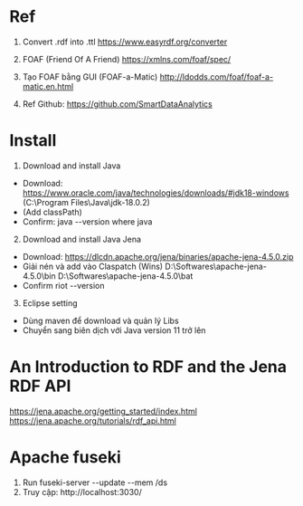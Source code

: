 # Ref
1. Convert .rdf into .ttl
https://www.easyrdf.org/converter

2. FOAF (Friend Of A Friend)
https://xmlns.com/foaf/spec/

3. Tạo FOAF bằng GUI (FOAF-a-Matic)
http://ldodds.com/foaf/foaf-a-matic.en.html

4. Ref Github:
https://github.com/SmartDataAnalytics

# Install
1. Download and install Java
- Download:
https://www.oracle.com/java/technologies/downloads/#jdk18-windows
(C:\Program Files\Java\jdk-18.0.2\)
- (Add classPath)
- Confirm:
	java --version
	where java

2. Download and install Java Jena
- Download:
https://dlcdn.apache.org/jena/binaries/apache-jena-4.5.0.zip
- Giải nén và add vào Claspatch (Wins)
	D:\Softwares\apache-jena-4.5.0\bin
	D:\Softwares\apache-jena-4.5.0\bat
- Confirm
	riot --version

3. Eclipse setting
- Dùng maven để download và quản lý Libs
- Chuyển sang biên dịch với Java version 11 trở lên


# An Introduction to RDF and the Jena RDF API
https://jena.apache.org/getting_started/index.html
https://jena.apache.org/tutorials/rdf_api.html


# Apache fuseki
1. Run
	fuseki-server --update --mem /ds
2. Truy cập:
	http://localhost:3030/
